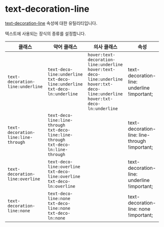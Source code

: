 # text-decoration-line

[text-decoration-line](https://developer.mozilla.org/en-US/docs/Web/CSS/text-decoration-line) 속성에 대한 유틸리티입니다.

텍스트에 사용되는 장식의 종류를 설정합니다.

<table>
  <thead>
    <tr>
      <th scope="col">클래스</th>
      <th scope="col">약어 클래스</th>
      <th scope="col">의사 클래스</th>
      <th scope="col">속성</th>
    </tr>
  </thead>
  <tbody>
  <tr>
  <td><code>text-decoration-line:underline</code></td>
  <td>
    <code>text-deco-line:underline</code><br>
    <code>txt-deco-line:underline</code><br>
    <code>txt-deco-ln:underline</code>
  </td>
  <td>
    <code>hover:text-decoration-line:underline</code><br/>
    <code>hover:text-deco-line:underline</code><br>
    <code>hover:txt-deco-line:underline</code><br>
    <code>hover:txt-deco-ln:underline</code>
  </td>
  <td><span class="code">text-decoration-line: underline !important;</span></td>
</tr>

<tr>
  <td><code>text-decoration-line:line-through</code></td>
  <td>
    <code>text-deco-line:line-through</code><br>
    <code>txt-deco-line:line-through</code><br>
    <code>txt-deco-ln:line-through</code>
  </td>
  <td></td>
  <td><span class="code">text-decoration-line: line-through !important;</span></td>
</tr>

<tr>
  <td><code>text-decoration-line:overline</code></td>
  <td>
    <code>text-deco-line:overline</code><br>
    <code>txt-deco-line:overline</code><br>
    <code>txt-deco-ln:overline</code>
  </td>
  <td></td>
  <td><span class="code">text-decoration-line: underline !important;</span></td>
</tr>

<tr>
  <td><code>text-decoration-line:none</code></td>
  <td>
    <code>text-deco-line:none</code><br>
    <code>txt-deco-line:none</code><br>
    <code>txt-deco-ln:none</code>
  </td>
  <td></td>
  <td><span class="code">text-decoration-line: none !important;</span></td>
</tr>

  </tbody>

</table>
